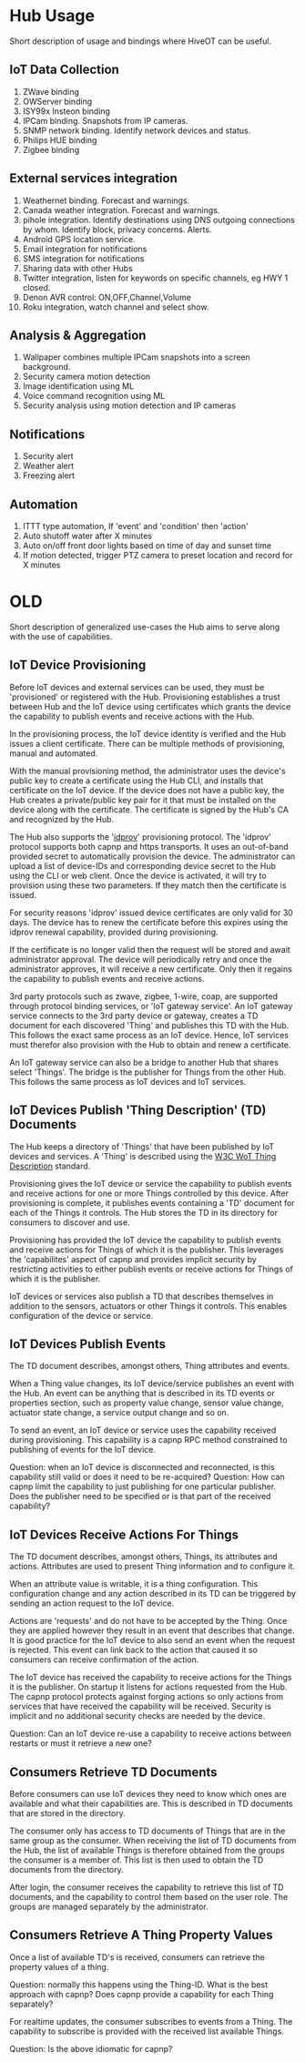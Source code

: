 # Hub Usage 

Short description of usage and bindings where HiveOT can be useful.

## IoT Data Collection
1. ZWave binding
2. OWServer binding
3. ISY99x Insteon binding
4. IPCam binding. Snapshots from IP cameras.
5. SNMP network binding. Identify network devices and status.
7. Philips HUE binding
8. Zigbee binding

## External services integration
1. Weathernet binding. Forecast and warnings.
2. Canada weather integration. Forecast and warnings.
2. pihole integration. Identify destinations using DNS outgoing connections by whom. Identify block, privacy concerns. Alerts.
3. Android GPS location service.
4. Email integration for notifications
5. SMS integration for notifications
6. Sharing data with other Hubs
7. Twitter integration, listen for keywords on specific channels, eg HWY 1 closed.
8. Denon AVR control: ON,OFF,Channel,Volume
9. Roku integration, watch channel and select show. 

## Analysis & Aggregation

1. Wallpaper combines multiple IPCam snapshots into a screen background.
2. Security camera motion detection
3. Image identification using ML
4. Voice command recognition using ML
5. Security analysis using motion detection and IP cameras

## Notifications

1. Security alert
2. Weather alert
3. Freezing alert

## Automation

1. ITTT type automation, If 'event' and 'condition' then 'action'
2. Auto shutoff water after X minutes
3. Auto on/off front door lights based on time of day and sunset time 
4. If motion detected, trigger PTZ camera to preset location and record for X minutes 



# OLD



Short description of generalized use-cases the Hub aims to serve along with the use of capabilities.

## IoT Device Provisioning

Before IoT devices and external services can be used, they must be 'provisioned' or registered with the Hub. Provisioning establishes a trust between Hub and the IoT device using certificates which grants the device the capability to publish events and receive actions with the Hub.

In the provisioning process, the IoT device identity is verified and the Hub issues a client certificate. There can be multiple methods of provisioning, manual and automated.

With the manual provisioning method, the administrator uses the device's public key to create a certificate using the Hub CLI, and installs that certificate on the IoT device. If the device does not have a public key, the Hub creates a private/public key pair for it that must be installed on the device along with the certificate. The certificate is signed by the Hub's CA and recognized by the Hub.

The Hub also supports the '[idprov](http://github.com/hiveot/idprov-standard)' provisioning protocol. The 'idprov' protocol supports both capnp and https transports. It uses an out-of-band provided secret to automatically provision the device. The administrator can upload a list of device-IDs and corresponding device secret to the Hub using the CLI or web client. Once the device is activated, it will try to provision using these two parameters. If they match then the certificate is issued.

For security reasons 'idprov' issued device certificates are only valid for 30 days. The device has to renew the certificate before this expires using the idprov renewal capability, provided during provisioning. 

If the certificate is no longer valid then the request will be stored and await administrator approval. The device will periodically retry and once the administrator approves, it will receive a new certificate. Only then it regains the capability to publish events and receive actions.   


3rd party protocols such as zwave, zigbee, 1-wire, coap, are supported through protocol binding services, or 'IoT gateway service'. An IoT gateway service connects to the 3rd party device or gateway, creates a TD document for each discovered 'Thing' and publishes this TD with the Hub. This follows the exact same process as an IoT device. Hence, IoT services must therefor also provision with the Hub to obtain and renew a certificate.

An IoT gateway service can also be a bridge to another Hub that shares select 'Things'. The bridge is the publisher for Things from the other Hub. This follows the same process as IoT devices and IoT services.

## IoT Devices Publish 'Thing Description' (TD) Documents 

The Hub keeps a directory of 'Things' that have been published by IoT devices and services. A 'Thing' is described using the [W3C WoT Thing Description](https://www.w3.org/TR/wot-thing-description11/) standard.

Provisioning gives the IoT device or service the capability to publish events and receive actions for one or more Things controlled by this device. After provisioning is complete, it publishes events containing a 'TD' document for each of the Things it controls. The Hub stores the TD in its directory for consumers to discover and use. 

Provisioning has provided the IoT device the capability to publish events and receive actions for Things of which it is the publisher. This leverages the 'capabilites' aspect of capnp and provides implicit security by restricting activities to either publish events or receive actions for Things of which it is the publisher.

IoT devices or services also publish a TD that describes themselves in addition to the sensors, actuators or other Things it controls. This enables configuration of the device or service.

## IoT Devices Publish Events 

The TD document describes, amongst others, Thing attributes and events.  

When a Thing value changes, its IoT device/service publishes an event with the Hub. An event can be anything that is described in its TD events or properties section, such as property value change, sensor value change, actuator state change, a service output change and so on.

To send an event, an IoT device or service uses the capability received during provisioning. This capability is a capnp RPC method constrained to publishing of events for the IoT device.

Question: when an IoT device is disconnected and reconnected, is this capability still valid or does it need to be re-acquired?
Question: How can capnp limit the capability to just publishing for one particular publisher. Does the publisher need to be specified or is that part of the received capability?

## IoT Devices Receive Actions For Things

The TD document describes, amongst others, Things, its attributes and actions. Attributes are used to present Thing information and to configure it.

When an attribute value is writable, it is a thing configuration. This configuration change and any action described in its TD can be triggered by sending an action request to the IoT device. 

Actions are 'requests' and do not have to be accepted by the Thing. Once they are applied however they result in an event that describes that change. It is good practice for the IoT device to also send an event when the request is rejected. This event can link back to the action that caused it so consumers can receive confirmation of the action.

The IoT device has received the capability to receive actions for the Things it is the publisher. On startup it listens for actions requested from the Hub. The capnp protocol protects against forging actions so only actions from services that have received the capability will be received. Security is implicit and no additional security checks are needed by the device. 

Question: Can an IoT device re-use a capability to receive actions between restarts or must it retrieve a new one?


## Consumers Retrieve TD Documents

Before consumers can use IoT devices they need to know which ones are available and what their capabilities are. This is described in TD documents that are stored in the directory. 

The consumer only has access to TD documents of Things that are in the same group as the consumer. When receiving the list of TD documents from the Hub, the list of available Things is therefore obtained from the groups the consumer is a member of. This list is then used to obtain the TD documents from the directory. 

After login, the consumer receives the capability to retrieve this list of TD documents, and the capability to control them based on the user role.
The groups are managed separately by the administrator.


## Consumers Retrieve A Thing Property Values

Once a list of available TD's is received, consumers can retrieve the property values of a thing.

Question: normally this happens using the Thing-ID. What is the best approach with capnp? Does capnp provide a capability for each Thing separately? 

For realtime updates, the consumer subscribes to events from a Thing. The capability to subscribe is provided with the received list available Things.  

Question: Is the above idiomatic for capnp?

